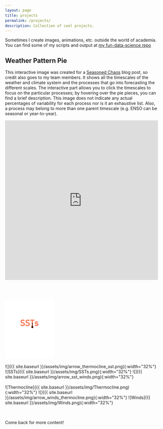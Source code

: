 ```yaml
---
layout: page
title: projects
permalink: /projects/
description: Collection of cool projects.
---
```


Sometimes I create images, animations, etc. outside the world of academia. You can find some of my scripts and output at [my fun-data-science repo](https://github.com/kelseymalloy/fun-data-science.git)

## Weather Pattern Pie

This interactive image was created for a [Seasoned Chaos](https://seasonedchaos.github.io/) blog post, so credit also goes to my team members. It shows all the timescales of the weather and climate system and the processes that go into forecasting the different scales. The interactive part allows you to click the timescales to focus on the particular processes; by hovering over the pie pieces, you can find a brief description. This image does not indicate any actual percentages of variability for each process nor is it an exhaustive list. Also, a process may belong to more than one parent timescale (e.g. ENSO can be seasonal or year-to-year).

<iframe id="igraph" scrolling="no" style="border:none;" seamless="seamless" src="https://plotly.com/~kelseymalloy/1.embed" height="525" width="100%"></iframe>

<br/><br/>

<p>
    <img alt="" src="/assets/img/SSTs.png" 
        style="width: 32%" id="imgClickAndChange1" onclick="changeImage1()"   />
 </p>
 
![]({{ site.baseurl }}/assets/img/arrow_thermocline_sst.png){:width="32%"}
![SSTs]({{ site.baseurl }}/assets/img/SSTs.png){:width="32%"}
![]({{ site.baseurl }}/assets/img/arrow_sst_winds.png){:width="32%"}
<br><br> 
![Thermocline]({{ site.baseurl }}/assets/img/Thermocline.png){:width="32%"}
![]({{ site.baseurl }}/assets/img/arrow_winds_thermocline.png){:width="32%"}
![Winds]({{ site.baseurl }}/assets/img/Winds.png){:width="32%"}

<br/><br/>
Come back for more content!

<div class="img_row">
    <img class="col three left" src="{{ site.baseurl }}/assets/img/scatter.jpg" alt="" title="Scattering rays"/>
</div>

<script language="javascript">
    function changeImage1() {

        if (document.getElementById("imgClickAndChange1").src == "/assets/img/SSTs.png") 
        {
            document.getElementById("imgClickAndChange1").src = "/assets/img/phases_SSTs.png";
        }
        else 
        {
            document.getElementById("imgClickAndChange1").src = "/assets/img/SSTs.png";
        }
    }
</script>


